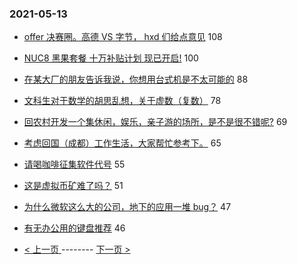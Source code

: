 ### 2021-05-13 
- [offer 决赛圈。高德 VS 字节， hxd 们给点意见](https://www.v2ex.com/t/776661) 108
- [NUC8 黑果套餐 十万补贴计划 现已开启!](https://www.v2ex.com/t/776638) 100
- [在某大厂的朋友告诉我说，你想用台式机是不太可能的](https://www.v2ex.com/t/776567) 88
- [文科生对于数学的胡思乱想，关于虚数（复数）](https://www.v2ex.com/t/776583) 78
- [回农村开发一个集休闲，娱乐，亲子游的场所，是不是很不错呢?](https://www.v2ex.com/t/776622) 69
- [考虑回国（成都）工作生活，大家帮忙参考下。](https://www.v2ex.com/t/776610) 65
- [请喝咖啡征集软件代号](https://www.v2ex.com/t/776602) 55
- [这是虚拟币矿难了吗？](https://www.v2ex.com/t/776615) 51
- [为什么微软这么大的公司，地下的应用一堆 bug？](https://www.v2ex.com/t/776589) 47
- [有无办公用的键盘推荐](https://www.v2ex.com/t/776687) 46 

- [ < 上一页 ](https://github.com/able8/v2ex-hot-record/blob/master/2021-05-12.md) -------- [ 下一页 > ](https://github.com/able8/v2ex-hot-record/blob/master/2021-05-14.md)